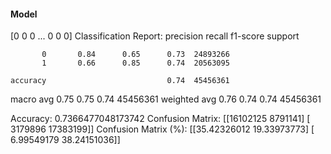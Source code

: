 #### Model
[0 0 0 ... 0 0 0]
Classification Report:
              precision    recall  f1-score   support

           0       0.84      0.65      0.73  24893266
           1       0.66      0.85      0.74  20563095

    accuracy                           0.74  45456361
   macro avg       0.75      0.75      0.74  45456361
weighted avg       0.76      0.74      0.74  45456361

Accuracy: 0.7366477048173742
Confusion Matrix:
[[16102125  8791141]
 [ 3179896 17383199]]
Confusion Matrix (%):
[[35.42326012 19.33973773]
 [ 6.99549179 38.24151036]]

